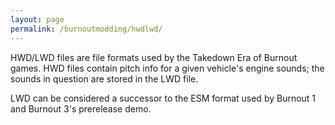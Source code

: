 ```yaml
---
layout: page
permalink: /burnoutmodding/hwdlwd/
---
```


HWD/LWD files are file formats used by the Takedown Era of Burnout games. HWD files contain pitch info for a given vehicle's engine sounds; the sounds in question are stored in the LWD file. 

LWD can be considered a successor to the ESM format used by Burnout 1 and Burnout 3's prerelease demo.